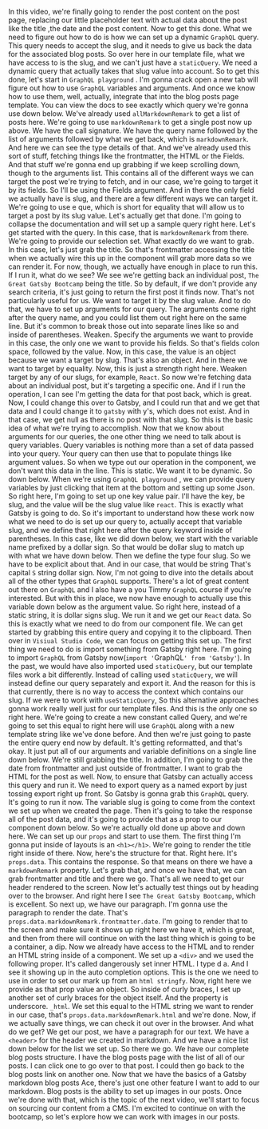 In this video, we're finally going to render the post content on the post page, replacing our little placeholder text with actual data about the post like the title ,the date and the post content. Now to get this done. What we need to figure out how to do is how we can set up a dynamic `GraphQL` query. This query needs to accept the slug, and it needs to give us back the data for the associated blog posts. So over here in our template file, what we have access to is the slug, and we can't just have a `staticQuery`. We need a dynamic query that actually takes that slug value into account. So to get this done, let's start in `GraphQL playground` . I'm gonna crack open a new tab will figure out how to use `GraphQL` variables and arguments. And once we know how to use them, well, actually, integrate that into the blog posts page template. You can view the docs to see exactly which query we're gonna use down below. We've already used `allMarkdownRemark` to get a list of posts here. We're going to use `markdownRemark` to get a single post now up above. We have the call signature. We have the query name followed by the list of arguments followed by what we get back, which is `markdownRemark`. And here we can see the type details of that. And we've already used this sort of stuff, fetching things like the frontmatter, the HTML or the Fields. And that stuff we're gonna end up grabbing if we keep scrolling down, though to the arguments list. This contains all of the different ways we can target the post we're trying to fetch, and in our case, we're going to target it by its fields. So I'll be using the Fields argument. And in there the only field we actually have is slug, and there are a few different ways we can target it. We're going to use e que, which is short for equality that will allow us to target a post by its slug value. Let's actually get that done. I'm going to collapse the documentation and will set up a sample query right here. Let's get started with the query. In this case, that is `markdownRemark` from there. We're going to provide our selection set. What exactly do we want to grab. In this case, let's just grab the title. So that's frontmatter accessing the title when we actually wire this up in the component will grab more data so we can render it. For now, though, we actually have enough in place to run this. If I run it, what do we see? We see we're getting back an individual post, `The Great Gatsby Bootcamp` being the title. So by default, if we don't provide any search criteria, it's just going to return the first post it finds now. That's not particularly useful for us. We want to target it by the slug value. And to do that, we have to set up arguments for our query. The arguments come right after the query name, and you could list them out right here on the same line. But it's common to break those out into separate lines like so and inside of parentheses. Weaken. Specify the arguments we want to provide in this case, the only one we want to provide his fields. So that's fields colon space, followed by the value. Now, in this case, the value is an object because we want a target by slug. That's also an object. And in there we want to target by equality. Now, this is just a strength right here. Weaken target by any of our slugs, for example, `React`. So now we're fetching data about an individual post, but it's targeting a specific one. And if I run the operation,  I can see I'm getting the data for that post back, which is great. Now, I could change this over to Gatsby, and I could run that and we get that data and I could change it to `gatsby` with y's, which does not exist. And in that case, we get null as there is no post with that slug. So this is the basic idea of what we're trying to accomplish. Now that we know about arguments for our queries, the one other thing we need to talk about is query variables. Query variables is nothing more than a set of data passed into your query. Your query can then use that to populate things like argument values. So when we type out our operation in the component, we don't want this data in the line. This is static. We want it to be dynamic. So down below. When we're using `GraphQL playground` , we can provide query variables by just clicking that item at the bottom and setting up some Json. So right here, I'm going to set up one key value pair. I'll have the key, be slug, and the value will be the slug value like `react`. This is exactly what Gatsby is going to do. So it's important to understand how these work now what we need to do is set up our query to, actually accept that variable slug, and we define that right here after the query keyword inside of parentheses. In this case, like we did down below, we start with the variable name prefixed by a dollar sign. So that would be dollar slug to match up with what we have down below. Then we define the type four slug. So we have to be explicit about that. And in our case, that would be string That's capital `S` string dollar sign. Now, I'm not going to dive into the details about all of the other types that `GraphQL` supports. There's a lot of great content out there on `GraphQL` and I also have a you Timmy `GraphQL` course if you're interested. But with this in place, we now have enough to actually use this variable down below as the argument value. So right here, instead of a static string, it is dollar signs slug. We run it and we get our `React` data. So this is exactly what we need to do from our component file. We can get started by grabbing this entire query and copying it to the clipboard. Then over in `Visiual Studio Code`, we can focus on getting this set up. The first thing we need to do is import something from Gatsby right here. I'm going to import `GraphQL` from Gatsby now(`import '`GraphQL`' from 'Gatsby'`). In the past, we would have also imported used `staticQuery`, but our template files work a bit differently. Instead of calling used `staticQuery`, we will instead define our query separately and export it. And the reason for this is that currently, there is no way to access the context which contains our slug. If we were to work with `useStaticQuery`, So this alternative approaches gonna work really well just for our template files. And this is the only one so right here. We're going to create a new constant called Query, and we're going to set this equal to right here will use `GraphQL` along with a new template string like we've done before. And then we're just going to paste the entire query end now by default. It's getting reformatted, and that's okay. It just put all of our arguments and variable definitions on a single line down below. We're still grabbing the title. In addition, I'm going to grab the date from frontmatter and just outside of frontmatter. I want to grab the HTML for the post as well. Now, to ensure that Gatsby can actually access this query and run it. We need to export query as a named export by just tossing export right up front. So Gatsby is gonna grab this `GraphQL` query. It's going to run it now. The variable slug is going to come from the context we set up when we created the page. Then it's going to take the response all of the post data, and it's going to provide that as a prop to our component down below. So we're actually old done up above and down here. We can set up our `props` and start to use them. The first thing I'm gonna put inside of layouts is an `<h1></h1>`. We're going to render the title right inside of there. Now, here's the structure for that. Right here. It's `props.data`. This contains the response. So that means on there we have a `markdownRemark` property. Let's grab that, and once we have that, we can grab frontmatter and title and there we go. That's all we need to get our header rendered to the screen. Now let's actually test things out by heading over to the browser. And right here I see `The Great Gatsby Bootcamp`, which is excellent. So next up, we have our paragraph. I'm gonna use the paragraph to render the date. That's `props.data.markdownRemark.frontmatter.date`. I'm going to render that to the screen and make sure it shows up right here we have it, which is great, and then from there will continue on with the last thing which is going to be a container, a dip. Now we already have access to the HTML and to render an HTML string inside of a component. We set up a `<div>` and we used the following proper. It's called dangerously set inner HTML. I type d a. And I see it showing up in the auto completion options. This is the one we need to use in order to set our mark up from an `html stringfy`. Now, right here we provide as that prop value an object. So inside of curly braces, I set up another set of curly braces for the object itself. And the property is underscore. `_html`. We set this equal to the HTML string we want to render in our case, that's `props.data.markdownRemark.html` and we're done. Now, if we actually save things, we can check it out over in the browser. And what do we get? We get our post, we have a paragraph for our text. We have a `<header>` for the header we created in markdown. And we have a nice list down below for the list we set up. So there we go. We have our complete blog posts structure. I have the blog posts page with the list of all of our posts. I can click one to go over to that post. I could then go back to the blog posts link on another one. Now that we have the basics of a Gatsby markdown blog posts Ace, there's just one other feature I want to add to our markdown. Blog posts is the ability to set up images in our posts. Once we're done with that, which is the topic of the next video, we'll start to focus on sourcing our content from a CMS. I'm excited to continue on with the bootcamp, so let's explore how we can work with images in our posts.